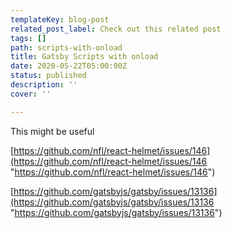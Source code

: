 ```yaml
---
templateKey: blog-post
related_post_label: Check out this related post
tags: []
path: scripts-with-onload
title: Gatsby Scripts with onload
date: 2020-05-22T05:00:00Z
status: published
description: ''
cover: ''

---
```

This might be useful

[https://github.com/nfl/react-helmet/issues/146](https://github.com/nfl/react-helmet/issues/146 "https://github.com/nfl/react-helmet/issues/146")

[https://github.com/gatsbyjs/gatsby/issues/13136](https://github.com/gatsbyjs/gatsby/issues/13136 "https://github.com/gatsbyjs/gatsby/issues/13136")
